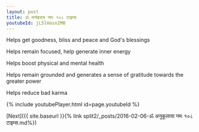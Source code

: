 ```yaml
---
layout: post
title: ॐ मनोहराय नमः १०८ टाइम्स
youtubeId: jL5lHasn2M0
---
```

 
 
Helps get goodness, bliss and peace and God's blessings
 
Helps remain focused, help generate inner energy 
 
Helps boost physical and mental health 
 
Helps remain grounded and generates a sense of gratitude towards the greater power 
 
Helps reduce bad karma
 
 
 
 


{% include youtubePlayer.html id=page.youtubeId %}
 
[Next]({{ site.baseurl }}{% link  split2/_posts/2016-02-06-ॐ अनुकूलाया नमः १०८ टाइम्स.md%})
 
